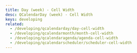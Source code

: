 ```yaml
---
title: Day (week) - Cell Width
desc: QCalendarDay (week) - Cell Width
keys: developing
related:
  - /developing/qcalendarday/day-cell-width
  - /developing/qcalendarmonth/month-cell-width
  - /developing/qcalendaragenda/agenda-cell-width
  - /developing/qcalendarscheduler/scheduler-cell-width
---
```


<example-viewer
  title="Cell Width"
  file="WeekCellWidth"
  codepen-title="QCalendarDay"
/>
